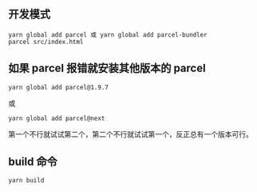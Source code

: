 ## 开发模式

```
yarn global add parcel 或 yarn global add parcel-bundler
parcel src/index.html
```

## 如果 parcel 报错就安装其他版本的 parcel

```
yarn global add parcel@1.9.7
```

或

```
yarn global add parcel@next
```

第一个不行就试试第二个，第二个不行就试试第一个，反正总有一个版本可行。

## build 命令

```
yarn build
```
